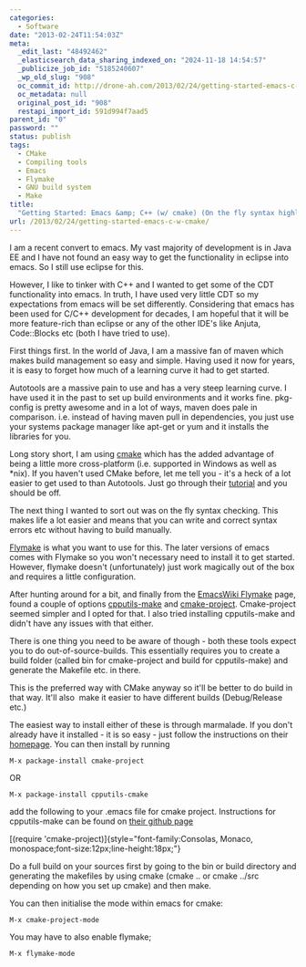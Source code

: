 ```yaml
---
categories:
  - Software
date: "2013-02-24T11:54:03Z"
meta:
  _edit_last: "48492462"
  _elasticsearch_data_sharing_indexed_on: "2024-11-18 14:54:57"
  _publicize_job_id: "5185240607"
  _wp_old_slug: "908"
  oc_commit_id: http://drone-ah.com/2013/02/24/getting-started-emacs-c-w-cmake/1361706846
  oc_metadata: null
  original_post_id: "908"
  restapi_import_id: 591d994f7aad5
parent_id: "0"
password: ""
status: publish
tags:
  - CMake
  - Compiling tools
  - Emacs
  - Flymake
  - GNU build system
  - Make
title:
  "Getting Started: Emacs &amp; C++ (w/ cmake) (On the fly syntax highlighting)"
url: /2013/02/24/getting-started-emacs-c-w-cmake/
---
```


I am a recent convert to emacs. My vast majority of development is in Java EE
and I have not found an easy way to get the functionality in eclipse into emacs.
So I still use eclipse for this.

However, I like to tinker with C++ and I wanted to get some of the CDT
functionality into emacs. In truth, I have used very little CDT so my
expectations from emacs will be set differently. Considering that emacs has been
used for C/C++ development for decades, I am hopeful that it will be more
feature-rich than eclipse or any of the other IDE's like Anjuta, Code::Blocks
etc (both I have tried to use).

First things first. In the world of Java, I am a massive fan of maven which
makes build management so easy and simple. Having used it now for years, it is
easy to forget how much of a learning curve it had to get started.

Autotools are a massive pain to use and has a very steep learning curve. I have
used it in the past to set up build environments and it works fine. pkg-config
is pretty awesome and in a lot of ways, maven does pale in comparison. i.e.
instead of having maven pull in dependencies, you just use your systems package
manager like apt-get or yum and it installs the libraries for you.

<!--more-->

Long story short, I am using [cmake](http://www.cmake.org/ "CMake") which has
the added advantage of being a little more cross-platform (i.e. supported in
Windows as well as \*nix). If you haven't used CMake before, let me tell you -
it's a heck of a lot easier to get used to than Autotools. Just go through their
[tutorial](http://www.cmake.org/cmake/help/cmake_tutorial.html "CMake Tutorial")
and you should be off.

The next thing I wanted to sort out was on the fly syntax checking. This makes
life a lot easier and means that you can write and correct syntax errors etc
without having to build manually.

[Flymake](http://www.emacswiki.org/emacs/FlyMake) is what you want to use for
this. The later versions of emacs comes with Flymake so you won't necessary need
to install it to get started. However, flymake doesn't (unfortunately) just work
magically out of the box and requires a little configuration.

After hunting around for a bit, and finally from the
[EmacsWiki Flymake](http://www.emacswiki.org/emacs/FlyMake) page, found a couple
of options [cpputils-make](https://github.com/redguardtoo/cpputils-cmake) and
[cmake-project](https://github.com/alamaison/emacs-cmake-project). Cmake-project
seemed simpler and I opted for that. I also tried installing cpputils-make and
didn't have any issues with that either.

There is one thing you need to be aware of though - both these tools expect you
to do out-of-source-builds. This essentially requires you to create a build
folder (called bin for cmake-project and build for cpputils-make) and generate
the Makefile etc. in there.

This is the preferred way with CMake anyway so it'll be better to do build in
that way. It'll also  make it easier to have different builds (Debug/Release
etc.)

The easiest way to install either of these is through marmalade. If you don't
already have it installed - it is so easy - just follow the instructions on
their [homepage](http://marmalade-repo.org/). You can then install by running

`M-x package-install cmake-project`

OR

`M-x package-install cpputils-cmake`

add the following to your .emacs file for cmake project. Instructions for
cpputils-make can be found on
[their github page](https://github.com/redguardtoo/cpputils-cmake)

[(require 'cmake-project)]{style="font-family:Consolas, Monaco,
monospace;font-size:12px;line-height:18px;"}

Do a full build on your sources first by going to the bin or build directory and
generating the makefiles by using cmake (cmake .. or cmake ../src depending on
how you set up cmake) and then make.

You can then initialise the mode within emacs for cmake:

`M-x cmake-project-mode`

You may have to also enable flymake;

`M-x flymake-mode`
